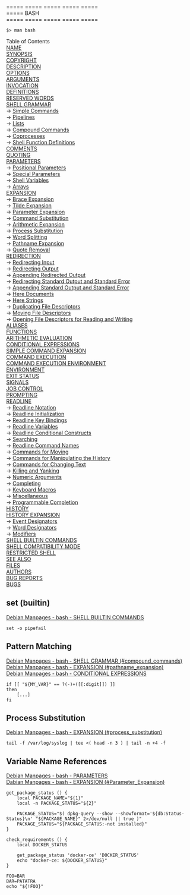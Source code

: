 ===== ===== ===== ===== =====  
===== BASH  
===== ===== ===== ===== =====  

```
$> man bash
```
Table of Contents  
[NAME](https://manpages.debian.org/bookworm/bash/bash.1.en.html#NAME)  
[SYNOPSIS](https://manpages.debian.org/bookworm/bash/bash.1.en.html#SYNOPSIS)  
[COPYRIGHT](https://manpages.debian.org/bookworm/bash/bash.1.en.html#COPYRIGHT)  
[DESCRIPTION](https://manpages.debian.org/bookworm/bash/bash.1.en.html#DESCRIPTION)  
[OPTIONS](https://manpages.debian.org/bookworm/bash/bash.1.en.html#OPTIONS)  
[ARGUMENTS](https://manpages.debian.org/bookworm/bash/bash.1.en.html#ARGUMENTS)  
[INVOCATION](https://manpages.debian.org/bookworm/bash/bash.1.en.html#INVOCATION)  
[DEFINITIONS](https://manpages.debian.org/bookworm/bash/bash.1.en.html#DEFINITIONS)  
[RESERVED WORDS](https://manpages.debian.org/bookworm/bash/bash.1.en.html#RESERVED_WORDS)  
[SHELL GRAMMAR](https://manpages.debian.org/bookworm/bash/bash.1.en.html#SHELL_GRAMMAR)  
→ [Simple Commands](https://manpages.debian.org/bookworm/bash/bash.1.en.html#Simple_Commands)  
→ [Pipelines](https://manpages.debian.org/bookworm/bash/bash.1.en.html#Pipelines)  
→ [Lists](https://manpages.debian.org/bookworm/bash/bash.1.en.html#Lists)  
→ [Compound Commands](https://manpages.debian.org/bookworm/bash/bash.1.en.html#Compound_Commands)  
→ [Coprocesses](https://manpages.debian.org/bookworm/bash/bash.1.en.html#Coprocesses)  
→ [Shell Function Definitions](https://manpages.debian.org/bookworm/bash/bash.1.en.html#Shell_Function_Definitions)  
[COMMENTS](https://manpages.debian.org/bookworm/bash/bash.1.en.html#COMMENTS)  
[QUOTING](https://manpages.debian.org/bookworm/bash/bash.1.en.html#QUOTING)  
[PARAMETERS](https://manpages.debian.org/bookworm/bash/bash.1.en.html#PARAMETERS)  
→ [Positional Parameters](https://manpages.debian.org/bookworm/bash/bash.1.en.html#Positional_Parameters)  
→ [Special Parameters](https://manpages.debian.org/bookworm/bash/bash.1.en.html#Special_Parameters)  
→ [Shell Variables](https://manpages.debian.org/bookworm/bash/bash.1.en.html#Shell_Variables)  
→ [Arrays](https://manpages.debian.org/bookworm/bash/bash.1.en.html#Arrays)  
[EXPANSION](https://manpages.debian.org/bookworm/bash/bash.1.en.html#EXPANSION)  
→ [Brace Expansion](https://manpages.debian.org/bookworm/bash/bash.1.en.html#Brace_Expansion)  
→ [Tilde Expansion](https://manpages.debian.org/bookworm/bash/bash.1.en.html#Tilde_Expansion)  
→ [Parameter Expansion](https://manpages.debian.org/bookworm/bash/bash.1.en.html#Parameter_Expansion)  
→ [Command Substitution](https://manpages.debian.org/bookworm/bash/bash.1.en.html#Command_Substitution)  
→ [Arithmetic Expansion](https://manpages.debian.org/bookworm/bash/bash.1.en.html#Arithmetic_Expansion)  
→ [Process Substitution](https://manpages.debian.org/bookworm/bash/bash.1.en.html#Process_Substitution)  
→ [Word Splitting](https://manpages.debian.org/bookworm/bash/bash.1.en.html#Word_Splitting)  
→ [Pathname Expansion](https://manpages.debian.org/bookworm/bash/bash.1.en.html#Pathname_Expansion)  
→ [Quote Removal](https://manpages.debian.org/bookworm/bash/bash.1.en.html#Quote_Removal)  
[REDIRECTION](https://manpages.debian.org/bookworm/bash/bash.1.en.html#REDIRECTION)  
→ [Redirecting Input](https://manpages.debian.org/bookworm/bash/bash.1.en.html#Redirecting_Input)  
→ [Redirecting Output](https://manpages.debian.org/bookworm/bash/bash.1.en.html#Redirecting_Output)  
→ [Appending Redirected Output](https://manpages.debian.org/bookworm/bash/bash.1.en.html#Appending_Redirected_Output)  
→ [Redirecting Standard Output and Standard Error](https://manpages.debian.org/bookworm/bash/bash.1.en.html#Redirecting_Standard_Output_and_Standard_Error)  
→ [Appending Standard Output and Standard Error](https://manpages.debian.org/bookworm/bash/bash.1.en.html#Appending_Standard_Output_and_Standard_Error)  
→ [Here Documents](https://manpages.debian.org/bookworm/bash/bash.1.en.html#Here_Documents)  
→ [Here Strings](https://manpages.debian.org/bookworm/bash/bash.1.en.html#Here_Strings)  
→ [Duplicating File Descriptors](https://manpages.debian.org/bookworm/bash/bash.1.en.html#Duplicating_File_Descriptors)  
→ [Moving File Descriptors](https://manpages.debian.org/bookworm/bash/bash.1.en.html#Moving_File_Descriptors)  
→ [Opening File Descriptors for Reading and Writing](https://manpages.debian.org/bookworm/bash/bash.1.en.html#Opening_File_Descriptors_for_Reading_and_Writing)  
[ALIASES](https://manpages.debian.org/bookworm/bash/bash.1.en.html#ALIASES)  
[FUNCTIONS](https://manpages.debian.org/bookworm/bash/bash.1.en.html#FUNCTIONS)  
[ARITHMETIC EVALUATION](https://manpages.debian.org/bookworm/bash/bash.1.en.html#ARITHMETIC_EVALUATION)  
[CONDITIONAL EXPRESSIONS](https://manpages.debian.org/bookworm/bash/bash.1.en.html#CONDITIONAL_EXPRESSIONS)  
[SIMPLE COMMAND EXPANSION](https://manpages.debian.org/bookworm/bash/bash.1.en.html#SIMPLE_COMMAND_EXPANSION)  
[COMMAND EXECUTION](https://manpages.debian.org/bookworm/bash/bash.1.en.html#COMMAND_EXECUTION)  
[COMMAND EXECUTION ENVIRONMENT](https://manpages.debian.org/bookworm/bash/bash.1.en.html#COMMAND_EXECUTION_ENVIRONMENT)  
[ENVIRONMENT](https://manpages.debian.org/bookworm/bash/bash.1.en.html#ENVIRONMENT)  
[EXIT STATUS](https://manpages.debian.org/bookworm/bash/bash.1.en.html#EXIT_STATUS)  
[SIGNALS](https://manpages.debian.org/bookworm/bash/bash.1.en.html#SIGNALS)  
[JOB CONTROL](https://manpages.debian.org/bookworm/bash/bash.1.en.html#JOB_CONTROL)  
[PROMPTING](https://manpages.debian.org/bookworm/bash/bash.1.en.html#PROMPTING)  
[READLINE](https://manpages.debian.org/bookworm/bash/bash.1.en.html#READLINE)  
→ [Readline Notation](https://manpages.debian.org/bookworm/bash/bash.1.en.html#Readline_Notation)  
→ [Readline Initialization](https://manpages.debian.org/bookworm/bash/bash.1.en.html#Readline_Initialization)  
→ [Readline Key Bindings](https://manpages.debian.org/bookworm/bash/bash.1.en.html#Readline_Key_Bindings)  
→ [Readline Variables](https://manpages.debian.org/bookworm/bash/bash.1.en.html#Readline_Variables)  
→ [Readline Conditional Constructs](https://manpages.debian.org/bookworm/bash/bash.1.en.html#Readline_Conditional_Constructs)  
→ [Searching](https://manpages.debian.org/bookworm/bash/bash.1.en.html#Searching)  
→ [Readline Command Names](https://manpages.debian.org/bookworm/bash/bash.1.en.html#Readline_Command_Names)  
→ [Commands for Moving](https://manpages.debian.org/bookworm/bash/bash.1.en.html#Commands_for_Moving)  
→ [Commands for Manipulating the History](https://manpages.debian.org/bookworm/bash/bash.1.en.html#Commands_for_Manipulating_the_History)  
→ [Commands for Changing Text](https://manpages.debian.org/bookworm/bash/bash.1.en.html#Commands_for_Changing_Text)  
→ [Killing and Yanking](https://manpages.debian.org/bookworm/bash/bash.1.en.html#Killing_and_Yanking)  
→ [Numeric Arguments](https://manpages.debian.org/bookworm/bash/bash.1.en.html#Numeric_Arguments)  
→ [Completing](https://manpages.debian.org/bookworm/bash/bash.1.en.html#Completing)  
→ [Keyboard Macros](https://manpages.debian.org/bookworm/bash/bash.1.en.html#Keyboard_Macros)  
→ [Miscellaneous](https://manpages.debian.org/bookworm/bash/bash.1.en.html#Miscellaneous)  
→ [Programmable Completion](https://manpages.debian.org/bookworm/bash/bash.1.en.html#Programmable_Completion)  
[HISTORY](https://manpages.debian.org/bookworm/bash/bash.1.en.html#HISTORY)  
[HISTORY EXPANSION](https://manpages.debian.org/bookworm/bash/bash.1.en.html#HISTORY_EXPANSION)  
→ [Event Designators](https://manpages.debian.org/bookworm/bash/bash.1.en.html#Event_Designators)  
→ [Word Designators](https://manpages.debian.org/bookworm/bash/bash.1.en.html#Word_Designators)  
→ [Modifiers](https://manpages.debian.org/bookworm/bash/bash.1.en.html#Modifiers)  
[SHELL BUILTIN COMMANDS](https://manpages.debian.org/bookworm/bash/bash.1.en.html#SHELL_BUILTIN_COMMANDS)  
[SHELL COMPATIBILITY MODE](https://manpages.debian.org/bookworm/bash/bash.1.en.html#SHELL_COMPATIBILITY_MODE)  
[RESTRICTED SHELL](https://manpages.debian.org/bookworm/bash/bash.1.en.html#RESTRICTED_SHELL)  
[SEE ALSO](https://manpages.debian.org/bookworm/bash/bash.1.en.html#SEE_ALSO)  
[FILES](https://manpages.debian.org/bookworm/bash/bash.1.en.html#FILES)  
[AUTHORS](https://manpages.debian.org/bookworm/bash/bash.1.en.html#AUTHORS)  
[BUG REPORTS](https://manpages.debian.org/bookworm/bash/bash.1.en.html#BUG_REPORTS)  
[BUGS](https://manpages.debian.org/bookworm/bash/bash.1.en.html#BUGS)  



## set (builtin)
[Debian Manpages - bash - SHELL BUILTIN COMMANDS](https://manpages.debian.org/bookworm/bash/bash.1.en.html#SHELL_BUILTIN_COMMANDS)  
```
set -o pipefail
```

## Pattern Matching
[Debian Manpages - bash - SHELL GRAMMAR (#compound\_commands)](https://manpages.debian.org/bookworm/bash/bash.1.en.html#Compound_Commands)  
[Debian Manpages - bash - EXPANSION (#pathname\_expansion)](https://manpages.debian.org/bookworm/bash/bash.1.en.html#Pathname_Expansion)  
[Debian Manpages - bash - CONDITIONAL EXPRESSIONS](https://manpages.debian.org/bookworm/bash/bash.1.en.html#CONDITIONAL_EXPRESSIONS)  
```
if [[ "${MY_VAR}" == ?(-)+([[:digit]]) ]]
then
	[...]
fi
```

## Process Substitution
[Debian Manpages - bash - EXPANSION (#process\_substitution)](https://manpages.debian.org/bookworm/bash/bash.1.en.html#Process_Substitution)  
```
tail -f /var/log/syslog | tee <( head -n 3 ) | tail -n +4 -f
```

## Variable Name References
[Debian Manpages - bash - PARAMETERS](https://manpages.debian.org/bookworm/bash/bash.1.en.html#PARAMETERS)  
[Dabian Manpages - bash - EXPANSION (#Parameter\_Expansion)](https://manpages.debian.org/bookworm/bash/bash.1.en.html#Parameter_Expansion)  
```
get_package_status () {
	local PACKAGE_NAME="${1}"
	local -n PACKAGE_STATUS="${2}"

	PACKAGE_STATUS="$( dpkg-query --show --showformat='${db:Status-Status}\n' "${PACKAGE_NAME}" 2>/dev/null || true )"
	PACKAGE_STATUS="${PACKAGE_STATUS:-not installed}"
}

check_requirements () {
	local DOCKER_STATUS

	get_package_status 'docker-ce' 'DOCKER_STATUS'
	echo "docker-ce: ${DOCKER_STATUS}"
}
```
```
FOO=BAR
BAR=PATATRA
echo "${!FOO}"
```

